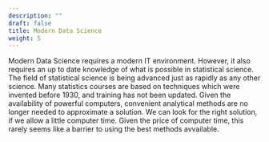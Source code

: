 ```yaml
---
description: ""
draft: false
title: Modern Data Science
weight: 5
---
```


Modern Data Science requires a modern IT environment. However, it also requires an up to date knowledge of what is possible in statistical science. The field of statistical science is being advanced just as rapidly as any other science. Many statistics courses are based on techniques which were invented before 1930, and training has not been updated. Given the availability of powerful computers, convenient analytical methods are no longer needed to approximate a solution. We can look for the right solution, if we allow a little computer time. Given the price of computer time, this rarely seems like a barrier to using the best methods avvailable.
